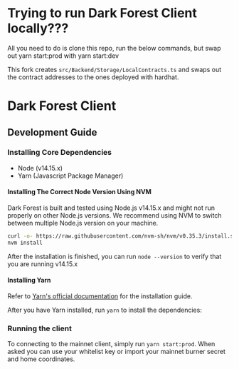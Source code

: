 # Trying to run Dark Forest Client locally???

All you need to do is clone this repo, run the below commands, but swap out yarn start:prod with yarn start:dev

This fork creates `src/Backend/Storage/LocalContracts.ts` and swaps out the contract addresses to the ones deployed with hardhat.

# Dark Forest Client

## Development Guide

### Installing Core Dependencies

- Node (v14.15.x)
- Yarn (Javascript Package Manager)

#### Installing The Correct Node Version Using NVM

Dark Forest is built and tested using Node.js v14.15.x and might not run properly on other Node.js versions. We recommend using NVM to switch between multiple Node.js version on your machine.

```sh
curl -o- https://raw.githubusercontent.com/nvm-sh/nvm/v0.35.3/install.sh | bash
nvm install
```

After the installation is finished, you can run `node --version` to verify that you are running v14.15.x

#### Installing Yarn

Refer to [Yarn's official documentation](https://classic.yarnpkg.com/en/docs/install) for the installation guide.

After you have Yarn installed, run `yarn` to install the dependencies:

### Running the client

To connecting to the mainnet client, simply run `yarn start:prod`. When asked you can use your whitelist key or import your mainnet burner secret and home coordinates.
